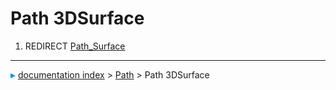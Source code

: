 # Path 3DSurface
1.  REDIRECT [Path_Surface](Path_Surface.md)



---
![](images/Right_arrow.png) [documentation index](../README.md) > [Path](Path_Workbench.md) > Path 3DSurface
